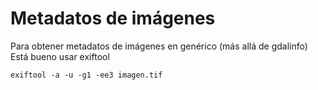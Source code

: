 # Metadatos de imágenes

Para obtener metadatos de imágenes en genérico (más allá de gdalinfo) Está bueno usar exiftool

```
exiftool -a -u -g1 -ee3 imagen.tif
```

